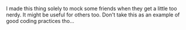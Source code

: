 I made this thing solely to mock some friends when they get a little too nerdy. It might be useful for others too. Don't take this as an example of good coding practices tho...

